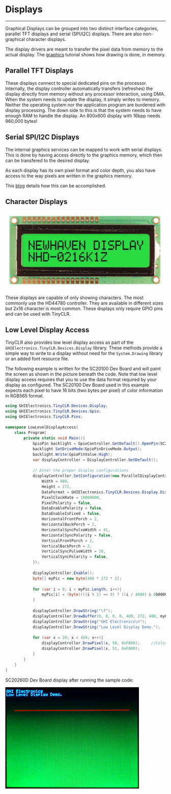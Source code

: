 # Displays
---
Graphical Displays can be grouped into two distinct interface categories, parallel TFT displays and serial (SPI/I2C) displays. There are also non-graphical character displays.

The display drivers are meant to transfer the pixel data from memory to the actual display. The [graphics](graphics.md) tutorial shows how drawing is done, in memory.

## Parallel TFT Displays
These displays connect to special dedicated pins on the processor. Internally, the display controller automatically transfers (refreshes) the display directly from memory without any processor interaction, using DMA. When the system needs to update the display, it simply writes to memory. Neither the operating system nor the application program are burdened with display processing. The down side to this is that the system needs to have enough RAM to handle the display. An 800x600 display with 16bpp needs 960,000 bytes!

## Serial SPI/I2C Displays
The internal graphics services can be mapped to work with serial displays. This is done by having access directly to the graphics memory, which then can be transfered to the desired display.

As each display has its own pixel format and color depth, you also have access to the way pixels are written in the graphics memory.

This [blog](https://forums.ghielectronics.com/t/managed-graphics-for-non-tft-displays-in-tinyclr/21887) details how this can be accomplished.

## Character Displays
![Character Display](../images/character-display.jpg)

These displays are capable of only showing characters. The most commonly use the HD44780 controller. They are available in different sizes but 2x16 character is most common. These displays only require GPIO pins and can be used with TinyCLR.

## Low Level Display Access
TinyCLR also provides low level display access as part of the `GHIElectronics.TinyCLR.Devices.Display` library. These methods provide a simple way to write to a display without need for the `System.Drawing` library or an added font resource file.

The following example is written for the SC20100 Dev Board and will paint the screen as shown in the picture beneath the code. Note that low level display access requires that you to use the data format required by your display as configured. The SC20100 Dev Board used in this example expects each pixel to have 16 bits (two bytes per pixel) of color information in RGB565 format.

```csharp
using GHIElectronics.TinyCLR.Devices.Display;
using GHIElectronics.TinyCLR.Devices.Gpio;
using GHIElectronics.TinyCLR.Pins;

namespace LowLevelDisplayAccess{
    class Program{
        private static void Main(){
            GpioPin backlight = GpioController.GetDefault().OpenPin(SC20260.GpioPin.PA15);
            backlight.SetDriveMode(GpioPinDriveMode.Output);
            backlight.Write(GpioPinValue.High);
            var displayController = DisplayController.GetDefault();

            // Enter the proper display configurations
            displayController.SetConfiguration(new ParallelDisplayControllerSettings{
                Width = 480,
                Height = 272,
                DataFormat = GHIElectronics.TinyCLR.Devices.Display.DisplayDataFormat.Rgb565,
                PixelClockRate = 10000000,
                PixelPolarity = false,
                DataEnablePolarity = false,
                DataEnableIsFixed = false,
                HorizontalFrontPorch = 2,
                HorizontalBackPorch = 2,
                HorizontalSyncPulseWidth = 41,
                HorizontalSyncPolarity = false,
                VerticalFrontPorch = 2,
                VerticalBackPorch = 2,
                VerticalSyncPulseWidth = 10,
                VerticalSyncPolarity = false,
            });

            displayController.Enable();
            byte[] myPic = new byte[480 * 272 * 2];

            for (var i = 0; i < myPic.Length; i++){
                myPic[i] = (byte)(((i % 2) == 0) ? ((i / 4080) & 0b00000111) << 5 : i / 32640);
            }

            displayController.DrawString("\f");     
            displayController.DrawBuffer(0, 0, 0, 0, 480, 272, 480, myPic, 0);
            displayController.DrawString("GHI Electronics\n");
            displayController.DrawString("Low Level Display Demo.");

            for (var x = 20; x < 459; x++){
                displayController.DrawPixel(x, 50, 0xF800);     //Color is 31,0,0 (RGB565).
                displayController.DrawPixel(x, 51, 0xF800);
            }
        }
    }
}

```

SC20260D Dev Board display after running the sample code:

![Low Level Display Sample](../images/low-level-display-sample.jpg)
